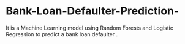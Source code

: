 # Bank-Loan-Defaulter-Prediction-
It is a Machine Learning model using Random Forests and Logistic Regression to predict a bank loan defaulter .
